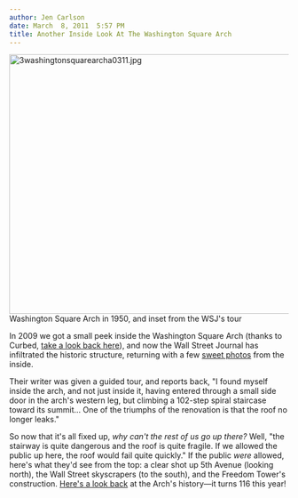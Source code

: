 ```yaml
---
author: Jen Carlson
date: March  8, 2011  5:57 PM
title: Another Inside Look At The Washington Square Arch
---
```


<p><span class="mt-enclosure mt-enclosure-image" style="display: inline;"> <img alt="3washingtonsquarearcha0311.jpg" src="https://web.archive.org/web/20130630074754im_/http://gothamist.com/attachments/arts_jen/3washingtonsquarearcha0311.jpg" width="640" height="467" class="image-none"> </span><br>
<span class="photo_caption">Washington Square Arch in 1950, and inset from the WSJ&apos;s tour</span></p>

<p>In 2009 we got a small peek inside the Washington Square Arch (thanks to Curbed, <a href="https://web.archive.org/web/20130630074754/http://gothamist.com/2009/04/13/inside_the_archway.php">take a look back here</a>), and now the Wall Street Journal has infiltrated the historic structure, returning with a few <a href="https://web.archive.org/web/20130630074754/http://online.wsj.com/article/SB10001424052748703386704576186622072300888.html">sweet photos</a> from the inside.</p>

<p>Their writer was given a guided tour, and reports back, &quot;I found myself inside the arch, and not just inside it, having entered through a small side door in the arch&apos;s western leg, but climbing a 102-step spiral staircase toward its summit... One of the triumphs of the renovation is that the roof no longer leaks.&quot;</p>

<p>So now that it&apos;s all fixed up, <em>why can&apos;t the rest of us go up there?</em> Well, &quot;the stairway is quite dangerous and the roof is quite fragile. If we allowed the public up here, the roof would fail quite quickly.&quot; If the public <em>were</em> allowed, here&apos;s what they&apos;d see from the top: a clear shot up 5th Avenue (looking north), the Wall Street skyscrapers (to the south), and the Freedom Tower&apos;s construction. <a href="https://web.archive.org/web/20130630074754/http://gothamist.com/2010/05/04/flashback_washington_square_park_ar.php">Here&apos;s a look back</a> at the Arch&apos;s history&#x2014;it turns 116 this year!</p>